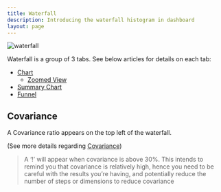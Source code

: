 ```yaml
---
title: Waterfall
description: Introducing the waterfall histogram in dashboard
layout: page
---
```


![waterfall]({{site.url}}/{{site.baseurl}}/core_app/old/compare/web_application/dashboard/waterfall/images/waterfall.png )

Waterfall is a group of 3 tabs. See below articles for details on each tab:

* [Chart]({{site.url}}/{{site.baseurl}}/core_app/old/compare/web_application/dashboard/waterfall/chart)
    * [Zoomed View]({{site.url}}/{{site.baseurl}}/core_app/old/compare/web_application/dashboard/waterfall/chart/zoomed_view)
* [Summary Chart]({{site.url}}/{{site.baseurl}}/core_app/old/compare/web_application/dashboard/waterfall/summary_chart)
* [Funnel]({{site.url}}/{{site.baseurl}}/core_app/old/compare/web_application/dashboard/waterfall/funnel)

## Covariance

A Covariance ratio appears on the top left of the waterfall.

(See more details regarding [Covariance]({{site.url}}/{{site.baseurl}}/core_app/old/compare/model/waterfall/covariance))

> A ‘!’ will appear when covariance is above 30%. This intends to remind you that covariance is relatively high, hence you need to be careful with the results you’re having, and potentially reduce the number of steps or dimensions to reduce covariance
